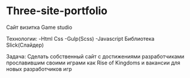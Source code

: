 # Three-site-portfolio

Сайт визитка Game studio 

Технологии:
  -Html Css
  -Gulp(Scss)
  -Javascript
  Библиотека Slick(Слайдер)
  
Задача:
  Сделать собственный сайт с достижениями разработчиками прославившим своими играми как Rise of Kingdoms и вакансии для новых разработчиков игр
